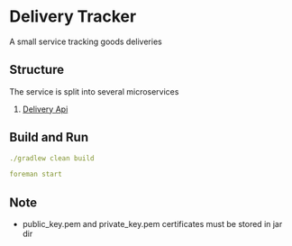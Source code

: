 # Delivery Tracker

A small service tracking goods deliveries


## Structure

The service is split into several microservices

1. [Delivery Api](DeliveryApi/README.md) 



## Build and Run 

```yaml
./gradlew clean build

foreman start
```

## Note

- public_key.pem and private_key.pem certificates must be stored in jar dir
